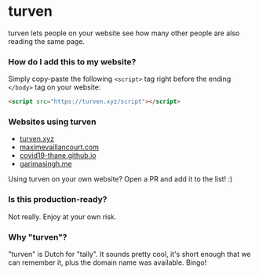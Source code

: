 # turven
turven lets people on your website see how many other people are also reading the same page. 

### How do I add this to my website?

Simply copy-paste the following `<script>` tag right before the ending `</body>` tag on your website:

```html
<script src="https://turven.xyz/script"></script>
```

### Websites using turven
- [turven.xyz](https://turven.xyz)
- [maximevaillancourt.com](https://maximevaillancourt.com)
- [covid19-thane.github.io](http://covid19-thane.github.io)
- [garimasingh.me](http://garimasingh.me)

Using turven on your own website? Open a PR and add it to the list! :) 

### Is this production-ready?

Not really. Enjoy at your own risk.

### Why "turven"?

"turven" is Dutch for "tally". It sounds pretty cool, it's short enough that we can remember it, plus the domain name was available. Bingo!
